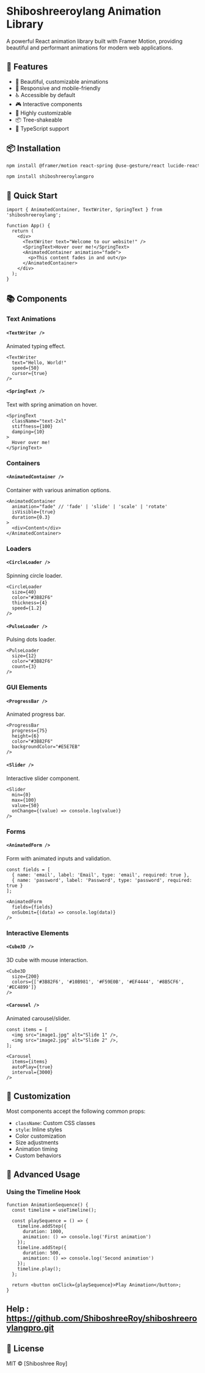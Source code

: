 # Shiboshreeroylang Animation Library

A powerful React animation library built with Framer Motion, providing beautiful and performant animations for modern web applications.

## 🚀 Features

- 🎨 Beautiful, customizable animations
- 📱 Responsive and mobile-friendly
- ♿ Accessible by default
- 🎮 Interactive components
- 🔧 Highly customizable
- 📦 Tree-shakeable
- 💪 TypeScript support

## 📦 Installation

```bash
npm install @framer/motion react-spring @use-gesture/react lucide-react
```
```bash
npm install shiboshreeroylangpro
```

## 🎯 Quick Start

```tsx
import { AnimatedContainer, TextWriter, SpringText } from 'shiboshreeroylang';

function App() {
  return (
    <div>
      <TextWriter text="Welcome to our website!" />
      <SpringText>Hover over me!</SpringText>
      <AnimatedContainer animation="fade">
        <p>This content fades in and out</p>
      </AnimatedContainer>
    </div>
  );
}
```

## 📚 Components

### Text Animations

#### `<TextWriter />`
Animated typing effect.

```tsx
<TextWriter 
  text="Hello, World!" 
  speed={50} 
  cursor={true}
/>
```

#### `<SpringText />`
Text with spring animation on hover.

```tsx
<SpringText 
  className="text-2xl"
  stiffness={100}
  damping={10}
>
  Hover over me!
</SpringText>
```

### Containers

#### `<AnimatedContainer />`
Container with various animation options.

```tsx
<AnimatedContainer
  animation="fade" // 'fade' | 'slide' | 'scale' | 'rotate'
  isVisible={true}
  duration={0.3}
>
  <div>Content</div>
</AnimatedContainer>
```

### Loaders

#### `<CircleLoader />`
Spinning circle loader.

```tsx
<CircleLoader
  size={40}
  color="#3B82F6"
  thickness={4}
  speed={1.2}
/>
```

#### `<PulseLoader />`
Pulsing dots loader.

```tsx
<PulseLoader
  size={12}
  color="#3B82F6"
  count={3}
/>
```

### GUI Elements

#### `<ProgressBar />`
Animated progress bar.

```tsx
<ProgressBar
  progress={75}
  height={6}
  color="#3B82F6"
  backgroundColor="#E5E7EB"
/>
```

#### `<Slider />`
Interactive slider component.

```tsx
<Slider
  min={0}
  max={100}
  value={50}
  onChange={(value) => console.log(value)}
/>
```

### Forms

#### `<AnimatedForm />`
Form with animated inputs and validation.

```tsx
const fields = [
  { name: 'email', label: 'Email', type: 'email', required: true },
  { name: 'password', label: 'Password', type: 'password', required: true }
];

<AnimatedForm
  fields={fields}
  onSubmit={(data) => console.log(data)}
/>
```

### Interactive Elements

#### `<Cube3D />`
3D cube with mouse interaction.

```tsx
<Cube3D
  size={200}
  colors={['#3B82F6', '#10B981', '#F59E0B', '#EF4444', '#8B5CF6', '#EC4899']}
/>
```

#### `<Carousel />`
Animated carousel/slider.

```tsx
const items = [
  <img src="image1.jpg" alt="Slide 1" />,
  <img src="image2.jpg" alt="Slide 2" />,
];

<Carousel
  items={items}
  autoPlay={true}
  interval={3000}
/>
```

## 🎨 Customization

Most components accept the following common props:
- `className`: Custom CSS classes
- `style`: Inline styles
- Color customization
- Size adjustments
- Animation timing
- Custom behaviors

## 🔧 Advanced Usage

### Using the Timeline Hook

```tsx
function AnimationSequence() {
  const timeline = useTimeline();

  const playSequence = () => {
    timeline.addStep({
      duration: 1000,
      animation: () => console.log('First animation')
    });
    timeline.addStep({
      duration: 500,
      animation: () => console.log('Second animation')
    });
    timeline.play();
  };

  return <button onClick={playSequence}>Play Animation</button>;
}
```
## Help : https://github.com/ShiboshreeRoy/shiboshreeroylangpro.git

## 📝 License

MIT © [Shiboshree Roy]
